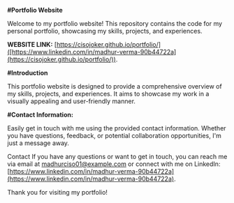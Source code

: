 **#Portfolio Website**

Welcome to my portfolio website! This repository contains the code for my personal portfolio, showcasing my skills, projects, and experiences.

**WEBSITE LINK:** [https://cisojoker.github.io/portfolio/]([https://www.linkedin.com/in/madhur-verma-90b44722a](https://cisojoker.github.io/portfolio/)).

**#Introduction**

This portfolio website is designed to provide a comprehensive overview of my skills, projects, and experiences. It aims to showcase my work in a visually appealing and user-friendly manner.


**#Contact Information:**

Easily get in touch with me using the provided contact information. Whether you have questions, feedback, or potential collaboration opportunities, I'm just a message away.

Contact
If you have any questions or want to get in touch, you can reach me via email at madhurciso01@example.com or connect with me on LinkedIn: [https://www.linkedin.com/in/madhur-verma-90b44722a](https://www.linkedin.com/in/madhur-verma-90b44722a).

Thank you for visiting my portfolio!
